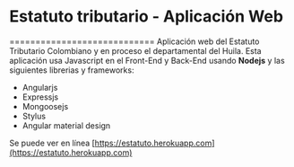 # Estatuto tributario - Aplicación Web
============================
Aplicación web del Estatuto Tributario Colombiano y en proceso el departamental del Huila.
Esta aplicación usa Javascript en el Front-End y Back-End usando **Nodejs** y las siguientes librerias y frameworks:
* Angularjs
* Expressjs
* Mongoosejs
* Stylus
* Angular material design

Se puede ver en línea [https://estatuto.herokuapp.com](https://estatuto.herokuapp.com)

